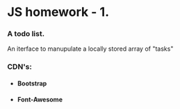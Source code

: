 # **JS homework - 1.**

### A todo list.
An iterface to manupulate a locally stored array of "tasks"

### **CDN's:**
- #### Bootstrap
- #### Font-Awesome
